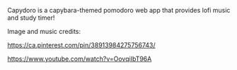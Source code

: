 Capydoro is a capybara-themed pomodoro web app that provides lofi music and study timer!

Image and music credits: 

https://ca.pinterest.com/pin/38913984275756743/

https://www.youtube.com/watch?v=OovqiIbT96A
